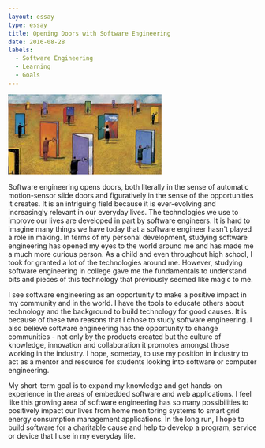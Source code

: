 ```yaml
---
layout: essay
type: essay
title: Opening Doors with Software Engineering
date: 2016-08-28
labels:
  - Software Engineering
  - Learning
  - Goals
---
```

<img class="ui fluid centered rounded image" src="../images/swengropendoors.jpeg">

Software engineering opens doors, both literally in the sense of automatic motion-sensor slide doors and figuratively in the sense of the opportunities it creates. It is an intriguing field because it is ever-evolving and increasingly relevant in our everyday lives. The technologies we use to improve our lives are developed in part by software engineers. It is hard to imagine many things we have today that a software engineer hasn't played a role in making. In terms of my personal development, studying software engineering has opened my eyes to the world around me and has made me a much more curious person. As a child and even throughout high school, I took for granted a lot of the technologies around me. However, studying software engineering in college gave me the fundamentals to understand bits and pieces of this technology that previously seemed like magic to me.

I see software engineering as an opportunity to make a positive impact in my community and in the world. I have the tools to educate others about technology and the background to build technology for good causes. It is because of these two reasons that I chose to study software engineering. I also believe software engineering has the opportunity to change communities - not only by the products created but the culture of knowledge, innovation and collaboration it promotes amongst those working in the industry. I hope, someday, to use my position in industry to act as a mentor and resource for students looking into software or computer engineering. 

My short-term goal is to expand my knowledge and get hands-on experience in the areas of embedded software and web applications. I feel like this growing area of software engineering has so many possibilities to positively impact our lives from home monitoring systems to smart grid energy consumption management applications. In the long run, I hope to build software for a charitable cause and help to develop a program, service or device that I use in my everyday life. 


